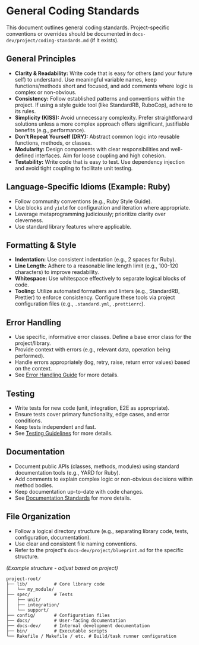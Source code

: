 # General Coding Standards

This document outlines general coding standards. Project-specific conventions or overrides should be documented in `docs-dev/project/coding-standards.md` (if it exists).

## General Principles

- **Clarity & Readability:** Write code that is easy for others (and your future self) to understand. Use meaningful variable names, keep functions/methods short and focused, and add comments where logic is complex or non-obvious.
- **Consistency:** Follow established patterns and conventions within the project. If using a style guide tool (like StandardRB, RuboCop), adhere to its rules.
- **Simplicity (KISS):** Avoid unnecessary complexity. Prefer straightforward solutions unless a more complex approach offers significant, justifiable benefits (e.g., performance).
- **Don't Repeat Yourself (DRY):** Abstract common logic into reusable functions, methods, or classes.
- **Modularity:** Design components with clear responsibilities and well-defined interfaces. Aim for loose coupling and high cohesion.
- **Testability:** Write code that is easy to test. Use dependency injection and avoid tight coupling to facilitate unit testing.

## Language-Specific Idioms (Example: Ruby)

- Follow community conventions (e.g., Ruby Style Guide).
- Use blocks and `yield` for configuration and iteration where appropriate.
- Leverage metaprogramming judiciously; prioritize clarity over cleverness.
- Use standard library features where applicable.

## Formatting & Style

- **Indentation:** Use consistent indentation (e.g., 2 spaces for Ruby).
- **Line Length:** Adhere to a reasonable line length limit (e.g., 100-120 characters) to improve readability.
- **Whitespace:** Use whitespace effectively to separate logical blocks of code.
- **Tooling:** Utilize automated formatters and linters (e.g., StandardRB, Prettier) to enforce consistency. Configure these tools via project configuration files (e.g., `.standard.yml`, `.prettierrc`).

## Error Handling

- Use specific, informative error classes. Define a base error class for the project/library.
- Provide context with errors (e.g., relevant data, operation being performed).
- Handle errors appropriately (log, retry, raise, return error values) based on the context.
- See [Error Handling Guide](error-handling.md) for more details.

## Testing

- Write tests for new code (unit, integration, E2E as appropriate).
- Ensure tests cover primary functionality, edge cases, and error conditions.
- Keep tests independent and fast.
- See [Testing Guidelines](testing.md) for more details.

## Documentation

- Document public APIs (classes, methods, modules) using standard documentation tools (e.g., YARD for Ruby).
- Add comments to explain complex logic or non-obvious decisions within method bodies.
- Keep documentation up-to-date with code changes.
- See [Documentation Standards](documentation.md) for more details.

## File Organization

- Follow a logical directory structure (e.g., separating library code, tests, configuration, documentation).
- Use clear and consistent file naming conventions.
- Refer to the project's `docs-dev/project/blueprint.md` for the specific structure.

*(Example structure - adjust based on project)*
```
project-root/
├── lib/          # Core library code
│   └── my_module/
├── spec/         # Tests
│   ├── unit/
│   ├── integration/
│   └── support/
├── config/       # Configuration files
├── docs/         # User-facing documentation
├── docs-dev/     # Internal development documentation
├── bin/          # Executable scripts
└── Rakefile / Makefile / etc. # Build/task runner configuration
```